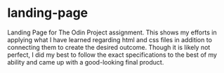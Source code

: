 # landing-page
Landing Page for The Odin Project assignment. This shows my efforts in applying what I have learned regarding html and css files in addition to connecting them to create the desired outcome.
Though it is likely not perfect, I did my best to follow the exact specifications to the best of my ability and came up with a good-looking final product.
